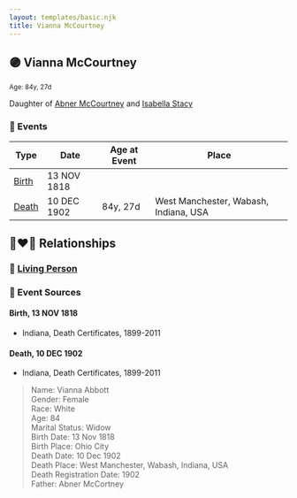 ```yaml
---
layout: templates/basic.njk
title: Vianna McCourtney
---
```

## 🟣 Vianna McCourtney
<small>Age: 84y, 27d</small>

Daughter of [Abner McCourtney](/people/7/72592264) and [Isabella Stacy](/people/9/91476553)

### 📆 Events

Type | Date | Age at Event | Place
------ | ------ | ------ | ------
[Birth](#event-event-2) | 13 NOV 1818 |  |
[Death](#event-event-3) | 10 DEC 1902 | 84y, 27d | West Manchester, Wabash, Indiana, USA

## 👩‍❤️‍👨 Relationships

### 🔵 [Living Person](/people/8/85333476)

### 📰 Event Sources

#### <a id="event-event-2"></a> Birth, 13 NOV 1818
* Indiana, Death Certificates, 1899-2011

#### <a id="event-event-3"></a> Death, 10 DEC 1902
* Indiana, Death Certificates, 1899-2011
>   
  > Name: Vianna Abbott  
  > Gender: Female  
  > Race: White  
  > Age: 84  
  > Marital Status: Widow  
  > Birth Date: 13 Nov 1818  
  > Birth Place: Ohio City  
  > Death Date: 10 Dec 1902  
  > Death Place: West Manchester, Wabash, Indiana, USA  
  > Death Registration Date: 1902  
  > Father: Abner McCortney